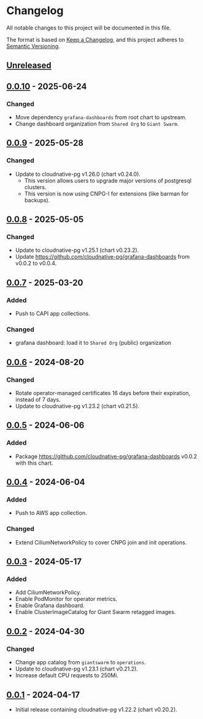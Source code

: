 # Changelog

All notable changes to this project will be documented in this file.

The format is based on [Keep a Changelog](https://keepachangelog.com/en/1.0.0/),
and this project adheres to [Semantic Versioning](https://semver.org/spec/v2.0.0.html).

## [Unreleased]

## [0.0.10] - 2025-06-24

### Changed

- Move dependency `grafana-dashboards` from root chart to upstream.
- Change dashboard organization from `Shared Org` to `Giant Swarm`.

## [0.0.9] - 2025-05-28

### Changed

- Update to cloudnative-pg v1.26.0 (chart v0.24.0).
  - This version allows users to upgrade major versions of postgresql clusters.
  - This version is now using CNPG-I for extensions (like barman for backups).

## [0.0.8] - 2025-05-05

### Changed

- Update to cloudnative-pg v1.25.1 (chart v0.23.2).
- Update <https://github.com/cloudnative-pg/grafana-dashboards> from v0.0.2 to v0.0.4.

## [0.0.7] - 2025-03-20

### Added

- Push to CAPI app collections.

### Changed

- grafana dashboard: load it to `Shared Org` (public) organization

## [0.0.6] - 2024-08-20

### Changed

- Rotate operator-managed certificates 16 days before their expiration, instead of 7 days.
- Update to cloudnative-pg v1.23.2 (chart v0.21.5).

## [0.0.5] - 2024-06-06

### Added

- Package <https://github.com/cloudnative-pg/grafana-dashboards> v0.0.2 with this chart.

## [0.0.4] - 2024-06-04

### Added

- Push to AWS app collection.

### Changed

- Extend CiliumNetworkPolicy to cover CNPG join and init operations.

## [0.0.3] - 2024-05-17

### Added

- Add CiliumNetworkPolicy.
- Enable PodMonitor for operator metrics.
- Enable Grafana dashboard.
- Enable ClusterImageCatalog for Giant Swarm retagged images.

## [0.0.2] - 2024-04-30

### Changed

- Change app catalog from `giantswarm` to `operations`.
- Update to cloudnative-pg v1.23.1 (chart v0.21.2).
- Increase default CPU requests to 250Mi.

## [0.0.1] - 2024-04-17

- Initial release containing cloudnative-pg v1.22.2 (chart v0.20.2).

[Unreleased]: https://github.com/giantswarm/cloudnative-pg-app/compare/v0.0.10...HEAD
[0.0.10]: https://github.com/giantswarm/cloudnative-pg-app/compare/v0.0.9...v0.0.10
[0.0.9]: https://github.com/giantswarm/cloudnative-pg-app/compare/v0.0.8...v0.0.9
[0.0.8]: https://github.com/giantswarm/cloudnative-pg-app/compare/v0.0.7...v0.0.8
[0.0.7]: https://github.com/giantswarm/cloudnative-pg-app/compare/v0.0.7...v0.0.7
[0.0.7]: https://github.com/giantswarm/cloudnative-pg-app/compare/v0.0.6...v0.0.7
[0.0.6]: https://github.com/giantswarm/cloudnative-pg-app/compare/v0.0.5...v0.0.6
[0.0.5]: https://github.com/giantswarm/cloudnative-pg-app/compare/v0.0.4...v0.0.5
[0.0.4]: https://github.com/giantswarm/cloudnative-pg-app/compare/v0.0.3...v0.0.4
[0.0.3]: https://github.com/giantswarm/cloudnative-pg-app/compare/v0.0.2...v0.0.3
[0.0.2]: https://github.com/giantswarm/cloudnative-pg-app/compare/v0.0.1...v0.0.2
[0.0.1]: https://github.com/giantswarm/cloudnative-pg-app/releases/tag/v0.0.1
